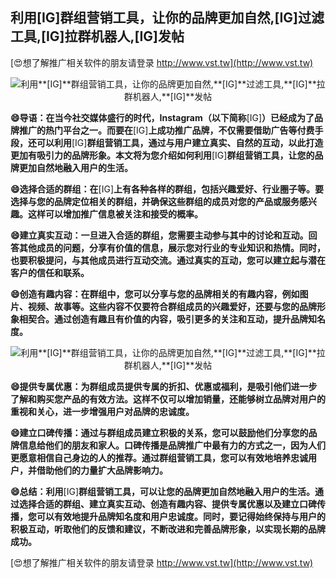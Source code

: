## **利用**[IG]**群组营销工具，让你的品牌更加自然,**[IG]**过滤工具,**[IG]**拉群机器人,**[IG]**发帖**

[😍想了解推广相关软件的朋友请登录 http://www.vst.tw](http://www.vst.tw)

 <center><img src="https://vst.tw/MP4/tuiguang/png/8.png" alt="利用**[IG]**群组营销工具，让你的品牌更加自然,**[IG]**过滤工具,**[IG]**拉群机器人,**[IG]**发帖"></center>

**😄导语：在当今社交媒体盛行的时代，Instagram（以下简称**[IG]**）已经成为了品牌推广的热门平台之一。而要在**[IG]**上成功推广品牌，不仅需要借助广告等付费手段，还可以利用**[IG]**群组营销工具，通过与用户建立真实、自然的互动，以此打造更加有吸引力的品牌形象。本文将为您介绍如何利用**[IG]**群组营销工具，让您的品牌更加自然地融入用户的生活。**

**😄选择合适的群组：在**[IG]**上有各种各样的群组，包括兴趣爱好、行业圈子等。要选择与您的品牌定位相关的群组，并确保这些群组的成员对您的产品或服务感兴趣。这样可以增加推广信息被关注和接受的概率。**

**😄建立真实互动：一旦进入合适的群组，您需要主动参与其中的讨论和互动。回答其他成员的问题，分享有价值的信息，展示您对行业的专业知识和热情。同时，也要积极提问，与其他成员进行互动交流。通过真实的互动，您可以建立起与潜在客户的信任和联系。**

**😄创造有趣内容：在群组中，您可以分享与您的品牌相关的有趣内容，例如图片、视频、故事等。这些内容不仅要符合群组成员的兴趣爱好，还要与您的品牌形象相契合。通过创造有趣且有价值的内容，吸引更多的关注和互动，提升品牌知名度。**

 <center><img src="https://vst.tw/MP4/tuiguang/png/1.png" alt="利用**[IG]**群组营销工具，让你的品牌更加自然,**[IG]**过滤工具,**[IG]**拉群机器人,**[IG]**发帖"></center>

**😄提供专属优惠：为群组成员提供专属的折扣、优惠或福利，是吸引他们进一步了解和购买您产品的有效方法。这样不仅可以增加销量，还能够树立品牌对用户的重视和关心，进一步增强用户对品牌的忠诚度。**

**😄建立口碑传播：通过与群组成员建立积极的关系，您可以鼓励他们分享您的品牌信息给他们的朋友和家人。口碑传播是品牌推广中最有力的方式之一，因为人们更愿意相信自己身边的人的推荐。通过群组营销工具，您可以有效地培养忠诚用户，并借助他们的力量扩大品牌影响力。**

**😄总结：利用**[IG]**群组营销工具，可以让您的品牌更加自然地融入用户的生活。通过选择合适的群组、建立真实互动、创造有趣内容、提供专属优惠以及建立口碑传播，您可以有效地提升品牌知名度和用户忠诚度。同时，要记得始终保持与用户的积极互动，听取他们的反馈和建议，不断改进和完善品牌形象，以实现长期的品牌成功。**

[😍想了解推广相关软件的朋友请登录 http://www.vst.tw](http://www.vst.tw)



